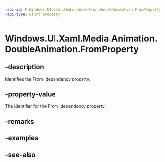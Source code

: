 ```yaml
---
-api-id: P:Windows.UI.Xaml.Media.Animation.DoubleAnimation.FromProperty
-api-type: winrt property
---
```


<!-- Property syntax
public Windows.UI.Xaml.DependencyProperty FromProperty { get; }
-->

# Windows.UI.Xaml.Media.Animation.DoubleAnimation.FromProperty

## -description
Identifies the [From](doubleanimation_from.md)  dependency property.



## -property-value
The identifier for the [From](doubleanimation_from.md)  dependency property.

## -remarks

## -examples

## -see-also
